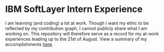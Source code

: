 # IBM SoftLayer Intern Experience
I am learning (and coding) a lot at work. Though I want my ethic to be reflected by my contribution graph, I cannot publicly share what I am working on. This repository will therefore serve as a record for my at-work experiences leading up to the 21st of August.
View a summary of my accomplishments [here](http://bit.ly/1TVUqI4).
